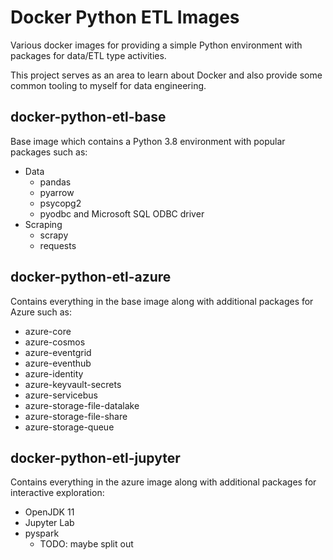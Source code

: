 # Docker Python ETL Images

Various docker images for providing a simple Python environment with packages for data/ETL type activities.

This project serves as an area to learn about Docker and also provide some common tooling to myself for data engineering.

## docker-python-etl-base

Base image which contains a Python 3.8 environment with popular packages such as:

- Data
  - pandas
  - pyarrow
  - psycopg2
  - pyodbc and Microsoft SQL ODBC driver
- Scraping
  - scrapy
  - requests

## docker-python-etl-azure

Contains everything in the base image along with additional packages for Azure such as:

- azure-core
- azure-cosmos
- azure-eventgrid
- azure-eventhub
- azure-identity
- azure-keyvault-secrets
- azure-servicebus
- azure-storage-file-datalake
- azure-storage-file-share
- azure-storage-queue

## docker-python-etl-jupyter

Contains everything in the azure image along with additional packages for interactive exploration:

- OpenJDK 11
- Jupyter Lab
- pyspark
  - TODO: maybe split out